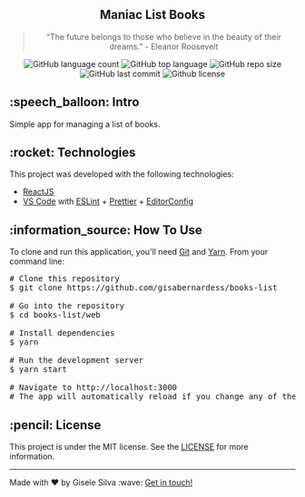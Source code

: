 <div id="readme" class="Box-body readme blob js-code-block-container">
  <article class="markdown-body entry-content p-3 p-md-6" itemprop="text">
    <h2 align="center">Maniac List Books</h2>
    <blockquote align="center">“The future belongs to those who believe in the beauty of their dreams.” - Eleanor Roosevelt</blockquote>
    <p align="center">
      <img alt="GitHub language count" src="https://img.shields.io/github/languages/count/gisabernardess/books-list">
      <img alt="GitHub top language" src="https://img.shields.io/github/languages/top/gisabernardess/books-list">
      <img alt="GitHub repo size" src="https://img.shields.io/github/repo-size/gisabernardess/books-list">
      <img alt="GitHub last commit" src="https://img.shields.io/github/last-commit/gisabernardess/books-list">
      <img alt="Github license" src="https://img.shields.io/github/license/gisabernardess/books-list">
    </p>
    <h2>:speech_balloon: Intro </h2>
    <p>Simple app for managing a list of books.</p>
    <h2>:rocket: Technologies </h2>
    <p>This project was developed with the following technologies:</p>
    <ul>
      <li><a href="https://reactjs.org/" rel="nofollow">ReactJS</a></li>
      <li><a href="https://code.visualstudio.com/" rel="nofollow">VS Code</a> with <a
          href="https://eslint.org/" rel="nofollow">ESLint</a>
        + <a href="https://prettier.io/" rel="nofollow">Prettier</a> 
        + <a href="https://editorconfig.org/" rel="nofollow">EditorConfig</a></li>
    </ul>
    <h2>:information_source:</a> How To Use </h2>
    <p>To clone and run this application, you'll need <a href="https://git-scm.com" rel="nofollow">Git</a> and  <a href="https://legacy.yarnpkg.com" rel="nofollow">Yarn</a>. From your command line:</p>
    <div class="highlight highlight-source-shell">
      <pre><span class="pl-c"><span class="pl-c">#</span> Clone this repository</span> 
$ git clone https://github.com/gisabernardess/books-list <br/>
<span class="pl-c"><span class="pl-c">#</span> Go into the repository</span> 
$ <span class="pl-c1">cd</span> books-list/web <br/>
<span class="pl-c"><span class="pl-c">#</span> Install dependencies</span>
$ yarn <br/>
<span class="pl-c"><span class="pl-c">#</span> Run the development server</span>
$ yarn start <br/>
<span class="pl-c"><span class="pl-c">#</span> Navigate to http://localhost:3000</span>
<span class="pl-c"><span class="pl-c">#</span> The app will automatically reload if you change any of the source files.</span></pre>
</div>
    <h2>:pencil:</a> License </h2>
    <p>This project is under the MIT license. See the <a href="https://github.com/gisabernardess/books-list/blob/main/LICENSE" rel="nofollow">LICENSE</a> for more information.</p>
    <hr>
    <p>Made with ♥ by Gisele Silva :wave: <a href="https://www.linkedin.com/in/gisabernardess/" rel="nofollow">Get in touch!</a></p>
  </article>
</div>
